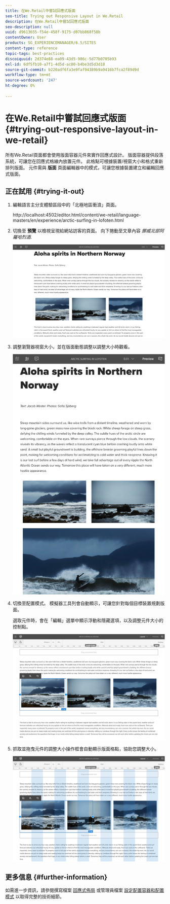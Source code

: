 ```yaml
---
title: 在We.Retail中嘗試回應式版面
seo-title: Trying out Responsive Layout in We.Retail
description: 在We.Retail中嘗試回應式版面
seo-description: null
uuid: d9613655-f54e-458f-9175-d07bb868f58b
contentOwner: User
products: SG_EXPERIENCEMANAGER/6.5/SITES
content-type: reference
topic-tags: best-practices
discoiquuid: 2d374e88-ea09-43d5-986c-5d77b0705b93
exl-id: 6df5fb10-a7f1-4d5d-ac00-b4be3d5d3d18
source-git-commit: b220adf6fa3e9faf94389b9a9416b7fca2f89d9d
workflow-type: tm+mt
source-wordcount: '247'
ht-degree: 0%

---
```


# 在We.Retail中嘗試回應式版面{#trying-out-responsive-layout-in-we-retail}

所有We.Retail頁面都會使用版面容器元件來實作回應式設計。 版面容器提供段落系統，可讓您在回應式格線內放置元件。 此格點可根據裝置/視窗大小和格式重新排列版面。 元件需與 **版面** 頁面編輯器中的模式，可讓您根據裝置建立和編輯回應式版面。

## 正在試用 {#trying-it-out}

1. 編輯語言主分支體驗區段中的「北極地區衝浪」頁面。

   http://localhost:4502/editor.html/content/we-retail/language-masters/en/experience/arctic-surfing-in-lofoten.html

1. 切換至 **預覽** 以檢視呈現給網站訪客的頁面。 向下捲動至文章內容 *挪威北部阿羅哈烈酒*.

   ![chlimage_1-178](assets/chlimage_1-178.png)

1. 調整瀏覽器視窗大小，並在版面動態調整以調整大小時觀看。

   ![chlimage_1-179](assets/chlimage_1-179.png)

1. 切換至配置模式。 模擬器工具列會自動顯示，可讓您針對每個目標裝置規劃版面。

   選取元件時，會在「編輯」選單中顯示浮動和隱藏選項，以及調整元件大小的控制點。

   ![chlimage_1-180](assets/chlimage_1-180.png)

1. 抓取並拖曳元件的調整大小操作框會自動顯示版面格點，協助您調整大小。

   ![chlimage_1-181](assets/chlimage_1-181.png)

## 更多信息 {#further-information}

如需進一步資訊，請參閱撰寫檔案 [回應式佈局](/help/sites-authoring/responsive-layout.md) 或管理員檔案 [設定配置容器和配置模式](/help/sites-administering/configuring-responsive-layout.md) 以取得完整的技術細節。
